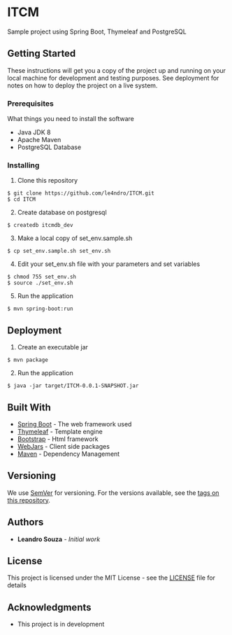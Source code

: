 # ITCM
Sample project using Spring Boot, Thymeleaf and PostgreSQL

## Getting Started

These instructions will get you a copy of the project up and running on your local machine for development and testing purposes. See deployment for notes on how to deploy the project on a live system.

### Prerequisites

What things you need to install the software

* Java JDK 8
* Apache Maven
* PostgreSQL Database

### Installing

1. Clone this repository

```
$ git clone https://github.com/le4ndro/ITCM.git
$ cd ITCM
```

2. Create database on postgresql

```
$ createdb itcmdb_dev
```

3. Make a local copy of set_env.sample.sh

```
$ cp set_env.sample.sh set_env.sh
```

4. Edit your set_env.sh file with your parameters and set variables

```
$ chmod 755 set_env.sh
$ source ./set_env.sh
```

5. Run the application

```
$ mvn spring-boot:run
```

## Deployment

1. Create an executable jar

```
$ mvn package
```

2. Run the application

```
$ java -jar target/ITCM-0.0.1-SNAPSHOT.jar
```

## Built With

* [Spring Boot](https://docs.spring.io/spring-boot/docs/1.3.1.RELEASE/reference/htmlsingle/) - The web framework used
* [Thymeleaf](https://www.thymeleaf.org/) - Template engine
* [Bootstrap](http://getbootstrap.com/docs/3.3/) - Html framework
* [WebJars](https://www.webjars.org/) - Client side packages
* [Maven](https://maven.apache.org/) - Dependency Management

## Versioning

We use [SemVer](http://semver.org/) for versioning. For the versions available, see the [tags on this repository](https://github.com/your/project/tags).

## Authors

* **Leandro Souza** - *Initial work*

## License

This project is licensed under the MIT License - see the [LICENSE](LICENSE) file for details

## Acknowledgments

* This project is in development

